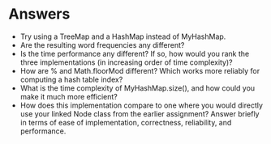# Answers
- Try using a TreeMap and a HashMap instead of MyHashMap.
- Are the resulting word frequencies any different?
- Is the time performance any different? If so, how would you rank the three implementations (in increasing order of time complexity)?
- How are % and Math.floorMod different? Which works more reliably for computing a hash table index?
- What is the time complexity of MyHashMap.size(), and how could you make it much more efficient?
- How does this implementation compare to one where you would directly use your linked Node class from the earlier assignment? Answer briefly in terms of ease of implementation, correctness, reliability, and performance.